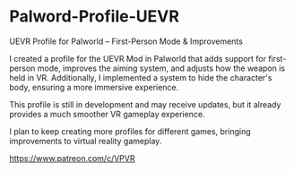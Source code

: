 # Palword-Profile-UEVR
UEVR Profile for Palworld – First-Person Mode &amp; Improvements

I created a profile for the UEVR Mod in Palworld that adds support for first-person mode, improves the aiming system, and adjusts how the weapon is held in VR. Additionally, I implemented a system to hide the character's body, ensuring a more immersive experience.

This profile is still in development and may receive updates, but it already provides a much smoother VR gameplay experience.

I plan to keep creating more profiles for different games, bringing improvements to virtual reality gameplay.

https://www.patreon.com/c/VPVR
